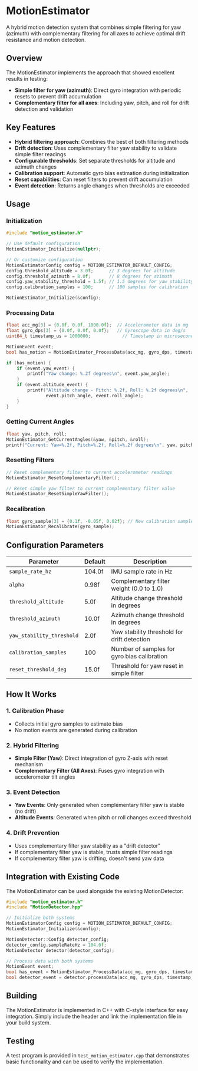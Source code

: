 # MotionEstimator

A hybrid motion detection system that combines simple filtering for yaw (azimuth) with complementary filtering for all axes to achieve optimal drift resistance and motion detection.

## Overview

The MotionEstimator implements the approach that showed excellent results in testing:
- **Simple filter for yaw (azimuth)**: Direct gyro integration with periodic resets to prevent drift accumulation
- **Complementary filter for all axes**: Including yaw, pitch, and roll for drift detection and validation

## Key Features

- **Hybrid filtering approach**: Combines the best of both filtering methods
- **Drift detection**: Uses complementary filter yaw stability to validate simple filter readings
- **Configurable thresholds**: Set separate thresholds for altitude and azimuth changes
- **Calibration support**: Automatic gyro bias estimation during initialization
- **Reset capabilities**: Can reset filters to prevent drift accumulation
- **Event detection**: Returns angle changes when thresholds are exceeded

## Usage

### Initialization

```cpp
#include "motion_estimator.h"

// Use default configuration
MotionEstimator_Initialize(nullptr);

// Or customize configuration
MotionEstimatorConfig config = MOTION_ESTIMATOR_DEFAULT_CONFIG;
config.threshold_altitude = 3.0f;      // 3 degrees for altitude
config.threshold_azimuth = 8.0f;       // 8 degrees for azimuth
config.yaw_stability_threshold = 1.5f; // 1.5 degrees for yaw stability
config.calibration_samples = 100;      // 100 samples for calibration

MotionEstimator_Initialize(&config);
```

### Processing Data

```cpp
float acc_mg[3] = {0.0f, 0.0f, 1000.0f};  // Accelerometer data in mg
float gyro_dps[3] = {0.0f, 0.0f, 0.0f};   // Gyroscope data in deg/s
uint64_t timestamp_us = 1000000;            // Timestamp in microseconds

MotionEvent event;
bool has_motion = MotionEstimator_ProcessData(acc_mg, gyro_dps, timestamp_us, &event);

if (has_motion) {
    if (event.yaw_event) {
        printf("Yaw change: %.2f degrees\n", event.yaw_angle);
    }
    if (event.altitude_event) {
        printf("Altitude change - Pitch: %.2f, Roll: %.2f degrees\n", 
               event.pitch_angle, event.roll_angle);
    }
}
```

### Getting Current Angles

```cpp
float yaw, pitch, roll;
MotionEstimator_GetCurrentAngles(&yaw, &pitch, &roll);
printf("Current: Yaw=%.2f, Pitch=%.2f, Roll=%.2f degrees\n", yaw, pitch, roll);
```

### Resetting Filters

```cpp
// Reset complementary filter to current accelerometer readings
MotionEstimator_ResetComplementaryFilter();

// Reset simple yaw filter to current complementary filter value
MotionEstimator_ResetSimpleYawFilter();
```

### Recalibration

```cpp
float gyro_sample[3] = {0.1f, -0.05f, 0.02f}; // New calibration sample
MotionEstimator_Recalibrate(gyro_sample);
```

## Configuration Parameters

| Parameter | Default | Description |
|-----------|---------|-------------|
| `sample_rate_hz` | 104.0f | IMU sample rate in Hz |
| `alpha` | 0.98f | Complementary filter weight (0.0 to 1.0) |
| `threshold_altitude` | 5.0f | Altitude change threshold in degrees |
| `threshold_azimuth` | 10.0f | Azimuth change threshold in degrees |
| `yaw_stability_threshold` | 2.0f | Yaw stability threshold for drift detection |
| `calibration_samples` | 100 | Number of samples for gyro bias calibration |
| `reset_threshold_deg` | 15.0f | Threshold for yaw reset in simple filter |

## How It Works

### 1. Calibration Phase
- Collects initial gyro samples to estimate bias
- No motion events are generated during calibration

### 2. Hybrid Filtering
- **Simple Filter (Yaw)**: Direct integration of gyro Z-axis with reset mechanism
- **Complementary Filter (All Axes)**: Fuses gyro integration with accelerometer tilt angles

### 3. Event Detection
- **Yaw Events**: Only generated when complementary filter yaw is stable (no drift)
- **Altitude Events**: Generated when pitch or roll changes exceed threshold

### 4. Drift Prevention
- Uses complementary filter yaw stability as a "drift detector"
- If complementary filter yaw is stable, trusts simple filter readings
- If complementary filter yaw is drifting, doesn't send yaw data

## Integration with Existing Code

The MotionEstimator can be used alongside the existing MotionDetector:

```cpp
#include "motion_estimator.h"
#include "MotionDetector.hpp"

// Initialize both systems
MotionEstimatorConfig config = MOTION_ESTIMATOR_DEFAULT_CONFIG;
MotionEstimator_Initialize(&config);

MotionDetector::Config detector_config;
detector_config.sampleRateHz = 104.0f;
MotionDetector detector(detector_config);

// Process data with both systems
MotionEvent event;
bool has_event = MotionEstimator_ProcessData(acc_mg, gyro_dps, timestamp_us, &event);
bool detector_event = detector.processData(acc_mg, gyro_dps, timestamp_us);
```

## Building

The MotionEstimator is implemented in C++ with C-style interface for easy integration. Simply include the header and link the implementation file in your build system.

## Testing

A test program is provided in `test_motion_estimator.cpp` that demonstrates basic functionality and can be used to verify the implementation.
